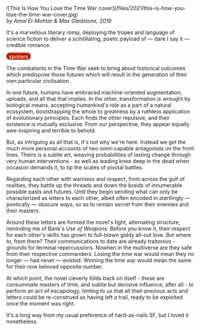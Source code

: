 <!--
.. title: This Is How You Lose the Time War
.. slug: this-is-how-you-lose-the-time-war
.. date: 2021-11-17 14:49:26 UTC-06:00
.. tags: media,fiction,book,novella,science-fiction
-->

<span style="float: left">
![This Is How You Lose the Time War cover](/files/2021/this-is-how-you-lose-the-time-war-cover.jpg)
</span>

*by Amal El-Mohtar & Max Gladstone, 2019*

It's a marvellous literary romp, deploying the tropes and language of science
fiction to deliver a scintillating, poetic payload of — dare I say it —
credible romance.

<span style="background:#bb2200; color:white; border-radius: 1em; padding-left: 0.5em; padding-right: 0.5em; padding-top: 2px;">spoilers</span>

The combatants in the Time War seek to bring about historical outcomes which
predispose those futures which will result in the generation of their own
particular civilisation.

In one future, humans have embraced machine-oriented augmentation, uploads,
and all that that implies. In the other, transformation is wrought by
biological means, accepting humankind's role as a part of a natural ecosystem,
bootstrapping the whole to greatness by a ruthless application of evolutionary
principles. Each finds the other repulsive, and their existence is mutually
exclusive. From our perspective, they appear equally awe-inspiring and terrible
to behold.

But, as intriguing as all that is, it's not why we're here. Instead we get
the much more personal accounts of two omni-capable antagonists on the front
lines. Theirs is a subtle art, weaving probabilities of lasting change through
very human interventions - as well as wading knee deep in the dead when
occasion demands it, to tip the scales of pivotal battles.

Regarding each other with wariness and respect, from across the gulf of
realities, they battle up the threads and down the braids of innumerable
possible pasts and futures. Until they begin sending what can only be
characterized as *letters* to each other, albeit often encoded in startlingly
— poetically — obscure ways, so as to remain secret from their enemies and
their masters.

Around these letters are formed the novel's tight, alternating structure,
reminding me of Bank's *Use of Weapons*. Before you know it, their respect for
each other's skills has grown to full-blown giddy all-out love. But where to,
from there? Their communications to date are already traitorous - grounds for
terminal repercussions. Nowhen in the multiverse are they safe from their
respective commanders. Losing the time war would mean they no longer — had
never — existed. Winning the time war would mean the same for their now
beloved opposite number.

At which point, the novel cleverly folds back on itself - these are consummate
masters of time, and subtle but decisive influence, after all - to perform an
act of escapology, hinting to us that all their previous acts and letters could
be re-construed as having left a trail, ready to be exploited once the moment
was right.

It's a long way from my usual preference of hard-as-nails SF, but I loved it
nonetheless.

<br style="clear: left" />

